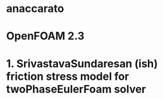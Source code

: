 # anaccarato
# OpenFOAM 2.3
#     1. SrivastavaSundaresan (ish) friction stress model for twoPhaseEulerFoam solver
